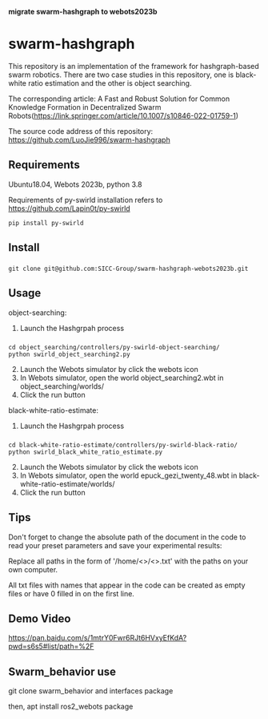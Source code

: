 **migrate swarm-hashgraph to webots2023b**

# swarm-hashgraph
This repository is an implementation of the framework for hashgraph-based swarm robotics.
There are two case studies in this repository, one is black-white ratio estimation and the other is object searching.

The corresponding article: A Fast and Robust Solution for Common Knowledge Formation in Decentralized Swarm Robots(https://link.springer.com/article/10.1007/s10846-022-01759-1)

The source code address of this repository: https://github.com/LuoJie996/swarm-hashgraph
## Requirements
Ubuntu18.04, Webots 2023b, python 3.8

Requirements of py-swirld installation refers to https://github.com/Lapin0t/py-swirld
```
pip install py-swirld
```
## Install
###
    git clone git@github.com:SICC-Group/swarm-hashgraph-webots2023b.git
## Usage
object-searching:
1. Launch the Hashgrpah process
###
    cd object_searching/controllers/py-swirld-object-searching/
    python swirld_object_searching2.py    
2. Launch the Webots simulator by click the webots icon
3. In Webots simulator, open the world object_searching2.wbt in object_searching/worlds/
4. Click the run button

black-white-ratio-estimate:
1. Launch the Hashgrpah process
###
    cd black-white-ratio-estimate/controllers/py-swirld-black-ratio/
    python swirld_black_white_ratio_estimate.py    
2. Launch the Webots simulator by click the webots icon
3. In Webots simulator, open the world epuck_gezi_twenty_48.wbt in black-white-ratio-estimate/worlds/
4. Click the run button
## Tips
Don't forget to change the absolute path of the document in the code to read your preset parameters and save your experimental results:

Replace all paths in the form of '/home/<>/<>.txt' with the paths on your own computer.

All txt files with names that appear in the code can be created as empty files or have 0 filled in on the first line.
## Demo Video
https://pan.baidu.com/s/1mtrY0Fwr6RJt6HVxyEfKdA?pwd=s6s5#list/path=%2F

## Swarm_behavior use
git clone swarm_behavior and interfaces package

then, apt install ros2_webots package
